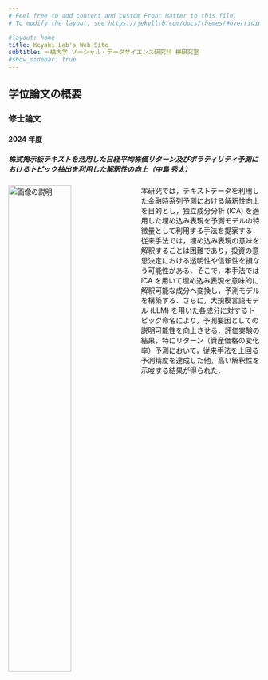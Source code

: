 ```yaml
---
# Feel free to add content and custom Front Matter to this file.
# To modify the layout, see https://jekyllrb.com/docs/themes/#overriding-theme-defaults

#layout: home
title: Keyaki Lab's Web Site
subtitle: 一橋大学 ソーシャル・データサイエンス研究科 欅研究室
#show_sidebar: true
---
```

## 学位論文の概要
### 修士論文
#### 2024 年度
##### 株式掲示板テキストを活用した日経平均株価リターン及びボラティリティ予測におけるトピック抽出を利用した解釈性の向上（中島 秀太）
<img src="/keyaki-lab/assets/images/2024-nakajima.svg"
     alt="画像の説明"
     style="float: left; width: 50%; margin: 0 1em 1em 0;">
本研究では，テキストデータを利用した金融時系列予測における解釈性向上を目的とし，独立成分分析 (ICA) を適用した埋め込み表現を予測モデルの特徴量として利用する手法を提案する．従来手法では，埋め込み表現の意味を解釈することは困難であり，投資の意思決定における透明性や信頼性を損なう可能性がある．そこで，本手法では ICA を用いて埋め込み表現を意味的に解釈可能な成分へ変換し，予測モデルを構築する．さらに，大規模言語モデル (LLM) を用いた各成分に対するトピック命名により，予測要因としての説明可能性を向上させる．評価実験の結果，特にリターン（資産価格の変化率）予測において，従来手法を上回る予測精度を達成した他，高い解釈性を示唆する結果が得られた．

<!-- <div style="clear: both;"></div> -->
